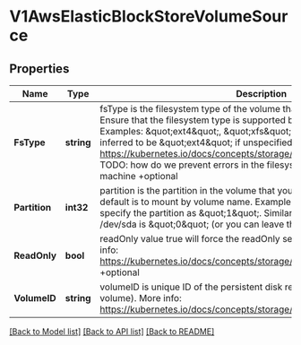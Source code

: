 # V1AwsElasticBlockStoreVolumeSource

## Properties
Name | Type | Description | Notes
------------ | ------------- | ------------- | -------------
**FsType** | **string** | fsType is the filesystem type of the volume that you want to mount. Tip: Ensure that the filesystem type is supported by the host operating system. Examples: \&quot;ext4\&quot;, \&quot;xfs\&quot;, \&quot;ntfs\&quot;. Implicitly inferred to be \&quot;ext4\&quot; if unspecified. More info: https://kubernetes.io/docs/concepts/storage/volumes#awselasticblockstore TODO: how do we prevent errors in the filesystem from compromising the machine +optional | [optional] [default to null]
**Partition** | **int32** | partition is the partition in the volume that you want to mount. If omitted, the default is to mount by volume name. Examples: For volume /dev/sda1, you specify the partition as \&quot;1\&quot;. Similarly, the volume partition for /dev/sda is \&quot;0\&quot; (or you can leave the property empty). +optional | [optional] [default to null]
**ReadOnly** | **bool** | readOnly value true will force the readOnly setting in VolumeMounts. More info: https://kubernetes.io/docs/concepts/storage/volumes#awselasticblockstore +optional | [optional] [default to null]
**VolumeID** | **string** | volumeID is unique ID of the persistent disk resource in AWS (Amazon EBS volume). More info: https://kubernetes.io/docs/concepts/storage/volumes#awselasticblockstore | [optional] [default to null]

[[Back to Model list]](../README.md#documentation-for-models) [[Back to API list]](../README.md#documentation-for-api-endpoints) [[Back to README]](../README.md)

